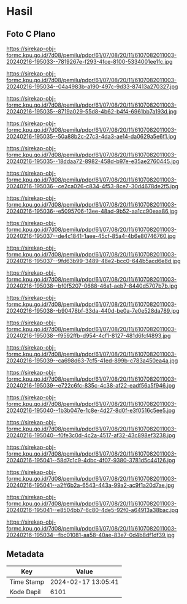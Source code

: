 # Hasil

## Foto C Plano

https://sirekap-obj-formc.kpu.go.id/7d08/pemilu/pdpr/61/07/08/20/11/6107082011003-20240216-195033--7819267e-f293-4fce-8100-5334001ee1fc.jpg

https://sirekap-obj-formc.kpu.go.id/7d08/pemilu/pdpr/61/07/08/20/11/6107082011003-20240216-195034--04a4983b-a190-497c-9d33-87413a270327.jpg

https://sirekap-obj-formc.kpu.go.id/7d08/pemilu/pdpr/61/07/08/20/11/6107082011003-20240216-195035--8719a029-55d8-4b62-b4f4-6961bb7a193d.jpg

https://sirekap-obj-formc.kpu.go.id/7d08/pemilu/pdpr/61/07/08/20/11/6107082011003-20240216-195035--50a88b2c-27c3-4da3-ae14-da0629a5e6f1.jpg

https://sirekap-obj-formc.kpu.go.id/7d08/pemilu/pdpr/61/07/08/20/11/6107082011003-20240216-195035--18ddaa72-8982-458d-b97e-e35ae2760445.jpg

https://sirekap-obj-formc.kpu.go.id/7d08/pemilu/pdpr/61/07/08/20/11/6107082011003-20240216-195036--ce2ca026-c834-4f53-8ce7-30d4678de2f5.jpg

https://sirekap-obj-formc.kpu.go.id/7d08/pemilu/pdpr/61/07/08/20/11/6107082011003-20240216-195036--e5095706-13ee-48ad-9b52-aa1cc90eaa86.jpg

https://sirekap-obj-formc.kpu.go.id/7d08/pemilu/pdpr/61/07/08/20/11/6107082011003-20240216-195037--de4c1841-1aee-45cf-85a4-4b6e80746760.jpg

https://sirekap-obj-formc.kpu.go.id/7d08/pemilu/pdpr/61/07/08/20/11/6107082011003-20240216-195037--9fd63b99-3489-48e2-bcc0-644b5acd6e8d.jpg

https://sirekap-obj-formc.kpu.go.id/7d08/pemilu/pdpr/61/07/08/20/11/6107082011003-20240216-195038--bf0f5207-0688-46a1-aeb7-8440d5707b7b.jpg

https://sirekap-obj-formc.kpu.go.id/7d08/pemilu/pdpr/61/07/08/20/11/6107082011003-20240216-195038--b90478bf-33da-440d-be0a-7e0e528da789.jpg

https://sirekap-obj-formc.kpu.go.id/7d08/pemilu/pdpr/61/07/08/20/11/6107082011003-20240216-195038--f9592ffb-d954-4cf1-8127-481d6fcf4893.jpg

https://sirekap-obj-formc.kpu.go.id/7d08/pemilu/pdpr/61/07/08/20/11/6107082011003-20240216-195039--ca698d63-7cf5-41ed-899b-c783a450ea4a.jpg

https://sirekap-obj-formc.kpu.go.id/7d08/pemilu/pdpr/61/07/08/20/11/6107082011003-20240216-195039--e722c6fc-835c-4c38-af22-eadf56a5f946.jpg

https://sirekap-obj-formc.kpu.go.id/7d08/pemilu/pdpr/61/07/08/20/11/6107082011003-20240216-195040--1b3b047e-1c8e-4d27-8d0f-e3f0516c5ee5.jpg

https://sirekap-obj-formc.kpu.go.id/7d08/pemilu/pdpr/61/07/08/20/11/6107082011003-20240216-195040--f0fe3c0d-4c2a-4517-af32-43c898ef3238.jpg

https://sirekap-obj-formc.kpu.go.id/7d08/pemilu/pdpr/61/07/08/20/11/6107082011003-20240216-195041--58d7c1c9-4dbc-4f07-9380-3781d5c44126.jpg

https://sirekap-obj-formc.kpu.go.id/7d08/pemilu/pdpr/61/07/08/20/11/6107082011003-20240216-195041--a2ff6b2a-6543-443a-99a2-ac9f1a20d7ae.jpg

https://sirekap-obj-formc.kpu.go.id/7d08/pemilu/pdpr/61/07/08/20/11/6107082011003-20240216-195041--e8504bb7-6c80-4de5-92f0-a64913a38bac.jpg

https://sirekap-obj-formc.kpu.go.id/7d08/pemilu/pdpr/61/07/08/20/11/6107082011003-20240216-195034--fbc01081-aa58-40ae-83e7-0d4b8df1df39.jpg


## Metadata

| Key        | Value               |
| ---------- | ------------------- |
| Time Stamp | 2024-02-17 13:05:41 |
| Kode Dapil | 6101                |



